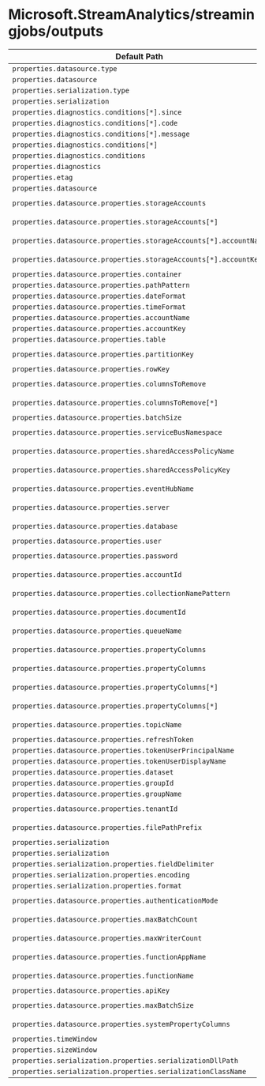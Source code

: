 # Microsoft.StreamAnalytics/streamingjobs/outputs

| Default Path | Alias |
|---|---|
| `properties.datasource.type` | `Microsoft.StreamAnalytics/streamingjobs/outputs/datasource.type` |
| `properties.datasource` | `Microsoft.StreamAnalytics/streamingjobs/outputs/datasource` |
| `properties.serialization.type` | `Microsoft.StreamAnalytics/streamingjobs/outputs/serialization.type` |
| `properties.serialization` | `Microsoft.StreamAnalytics/streamingjobs/outputs/serialization` |
| `properties.diagnostics.conditions[*].since` | `Microsoft.StreamAnalytics/streamingjobs/outputs/diagnostics.conditions[*].since` |
| `properties.diagnostics.conditions[*].code` | `Microsoft.StreamAnalytics/streamingjobs/outputs/diagnostics.conditions[*].code` |
| `properties.diagnostics.conditions[*].message` | `Microsoft.StreamAnalytics/streamingjobs/outputs/diagnostics.conditions[*].message` |
| `properties.diagnostics.conditions[*]` | `Microsoft.StreamAnalytics/streamingjobs/outputs/diagnostics.conditions[*]` |
| `properties.diagnostics.conditions` | `Microsoft.StreamAnalytics/streamingjobs/outputs/diagnostics.conditions` |
| `properties.diagnostics` | `Microsoft.StreamAnalytics/streamingjobs/outputs/diagnostics` |
| `properties.etag` | `Microsoft.StreamAnalytics/streamingjobs/outputs/etag` |
| `properties.datasource` | `Microsoft.StreamAnalytics/streamingjobs/outputs/datasource.Microsoft-Storage-Blob` |
| `properties.datasource.properties.storageAccounts` | `Microsoft.StreamAnalytics/streamingjobs/outputs/datasource.Microsoft-Storage-Blob.storageAccounts` |
| `properties.datasource.properties.storageAccounts[*]` | `Microsoft.StreamAnalytics/streamingjobs/outputs/datasource.Microsoft-Storage-Blob.storageAccounts[*]` |
| `properties.datasource.properties.storageAccounts[*].accountName` | `Microsoft.StreamAnalytics/streamingjobs/outputs/datasource.Microsoft-Storage-Blob.storageAccounts[*].accountName` |
| `properties.datasource.properties.storageAccounts[*].accountKey` | `Microsoft.StreamAnalytics/streamingjobs/outputs/datasource.Microsoft-Storage-Blob.storageAccounts[*].accountKey` |
| `properties.datasource.properties.container` | `Microsoft.StreamAnalytics/streamingjobs/outputs/datasource.Microsoft-Storage-Blob.container` |
| `properties.datasource.properties.pathPattern` | `Microsoft.StreamAnalytics/streamingjobs/outputs/datasource.Microsoft-Storage-Blob.pathPattern` |
| `properties.datasource.properties.dateFormat` | `Microsoft.StreamAnalytics/streamingjobs/outputs/datasource.Microsoft-Storage-Blob.dateFormat` |
| `properties.datasource.properties.timeFormat` | `Microsoft.StreamAnalytics/streamingjobs/outputs/datasource.Microsoft-Storage-Blob.timeFormat` |
| `properties.datasource.properties.accountName` | `Microsoft.StreamAnalytics/streamingjobs/outputs/datasource.Microsoft-Storage-Table.accountName` |
| `properties.datasource.properties.accountKey` | `Microsoft.StreamAnalytics/streamingjobs/outputs/datasource.Microsoft-Storage-Table.accountKey` |
| `properties.datasource.properties.table` | `Microsoft.StreamAnalytics/streamingjobs/outputs/datasource.Microsoft-Storage-Table.table` |
| `properties.datasource.properties.partitionKey` | `Microsoft.StreamAnalytics/streamingjobs/outputs/datasource.Microsoft-Storage-Table.partitionKey` |
| `properties.datasource.properties.rowKey` | `Microsoft.StreamAnalytics/streamingjobs/outputs/datasource.Microsoft-Storage-Table.rowKey` |
| `properties.datasource.properties.columnsToRemove` | `Microsoft.StreamAnalytics/streamingjobs/outputs/datasource.Microsoft-Storage-Table.columnsToRemove` |
| `properties.datasource.properties.columnsToRemove[*]` | `Microsoft.StreamAnalytics/streamingjobs/outputs/datasource.Microsoft-Storage-Table.columnsToRemove[*]` |
| `properties.datasource.properties.batchSize` | `Microsoft.StreamAnalytics/streamingjobs/outputs/datasource.Microsoft-Storage-Table.batchSize` |
| `properties.datasource.properties.serviceBusNamespace` | `Microsoft.StreamAnalytics/streamingjobs/outputs/datasource.Microsoft-ServiceBus-EventHub.serviceBusNamespace` |
| `properties.datasource.properties.sharedAccessPolicyName` | `Microsoft.StreamAnalytics/streamingjobs/outputs/datasource.Microsoft-ServiceBus-EventHub.sharedAccessPolicyName` |
| `properties.datasource.properties.sharedAccessPolicyKey` | `Microsoft.StreamAnalytics/streamingjobs/outputs/datasource.Microsoft-ServiceBus-EventHub.sharedAccessPolicyKey` |
| `properties.datasource.properties.eventHubName` | `Microsoft.StreamAnalytics/streamingjobs/outputs/datasource.Microsoft-ServiceBus-EventHub.eventHubName` |
| `properties.datasource.properties.server` | `Microsoft.StreamAnalytics/streamingjobs/outputs/datasource.Microsoft-Sql-Server-Database.server` |
| `properties.datasource.properties.database` | `Microsoft.StreamAnalytics/streamingjobs/outputs/datasource.Microsoft-Sql-Server-Database.database` |
| `properties.datasource.properties.user` | `Microsoft.StreamAnalytics/streamingjobs/outputs/datasource.Microsoft-Sql-Server-Database.user` |
| `properties.datasource.properties.password` | `Microsoft.StreamAnalytics/streamingjobs/outputs/datasource.Microsoft-Sql-Server-Database.password` |
| `properties.datasource.properties.accountId` | `Microsoft.StreamAnalytics/streamingjobs/outputs/datasource.Microsoft-Storage-DocumentDB.accountId` |
| `properties.datasource.properties.collectionNamePattern` | `Microsoft.StreamAnalytics/streamingjobs/outputs/datasource.Microsoft-Storage-DocumentDB.collectionNamePattern` |
| `properties.datasource.properties.documentId` | `Microsoft.StreamAnalytics/streamingjobs/outputs/datasource.Microsoft-Storage-DocumentDB.documentId` |
| `properties.datasource.properties.queueName` | `Microsoft.StreamAnalytics/streamingjobs/outputs/datasource.Microsoft-ServiceBus-Queue.queueName` |
| `properties.datasource.properties.propertyColumns` | `Microsoft.StreamAnalytics/streamingjobs/outputs/datasource.Microsoft-ServiceBus-Queue.propertyColumns` |
| `properties.datasource.properties.propertyColumns` | `Microsoft.StreamAnalytics/streamingjobs/outputs/datasource.Microsoft-ServiceBus-EventHub.propertyColumns` |
| `properties.datasource.properties.propertyColumns[*]` | `Microsoft.StreamAnalytics/streamingjobs/outputs/datasource.Microsoft-ServiceBus-Queue.propertyColumns[*]` |
| `properties.datasource.properties.propertyColumns[*]` | `Microsoft.StreamAnalytics/streamingjobs/outputs/datasource.Microsoft-ServiceBus-EventHub.propertyColumns[*]` |
| `properties.datasource.properties.topicName` | `Microsoft.StreamAnalytics/streamingjobs/outputs/datasource.Microsoft-ServiceBus-Topic.topicName` |
| `properties.datasource.properties.refreshToken` | `Microsoft.StreamAnalytics/streamingjobs/outputs/datasource.PowerBI.refreshToken` |
| `properties.datasource.properties.tokenUserPrincipalName` | `Microsoft.StreamAnalytics/streamingjobs/outputs/datasource.PowerBI.tokenUserPrincipalName` |
| `properties.datasource.properties.tokenUserDisplayName` | `Microsoft.StreamAnalytics/streamingjobs/outputs/datasource.PowerBI.tokenUserDisplayName` |
| `properties.datasource.properties.dataset` | `Microsoft.StreamAnalytics/streamingjobs/outputs/datasource.PowerBI.dataset` |
| `properties.datasource.properties.groupId` | `Microsoft.StreamAnalytics/streamingjobs/outputs/datasource.PowerBI.groupId` |
| `properties.datasource.properties.groupName` | `Microsoft.StreamAnalytics/streamingjobs/outputs/datasource.PowerBI.groupName` |
| `properties.datasource.properties.tenantId` | `Microsoft.StreamAnalytics/streamingjobs/outputs/datasource.Microsoft-DataLake-Accounts.tenantId` |
| `properties.datasource.properties.filePathPrefix` | `Microsoft.StreamAnalytics/streamingjobs/outputs/datasource.Microsoft-DataLake-Accounts.filePathPrefix` |
| `properties.serialization` | `Microsoft.StreamAnalytics/streamingjobs/outputs/serialization.Csv` |
| `properties.serialization` | `Microsoft.StreamAnalytics/streamingjobs/outputs/serialization.Parquet` |
| `properties.serialization.properties.fieldDelimiter` | `Microsoft.StreamAnalytics/streamingjobs/outputs/serialization.Csv.fieldDelimiter` |
| `properties.serialization.properties.encoding` | `Microsoft.StreamAnalytics/streamingjobs/outputs/serialization.Csv.encoding` |
| `properties.serialization.properties.format` | `Microsoft.StreamAnalytics/streamingjobs/outputs/serialization.Json.format` |
| `properties.datasource.properties.authenticationMode` | `Microsoft.StreamAnalytics/streamingjobs/outputs/datasource.Microsoft-Storage-Blob.authenticationMode` |
| `properties.datasource.properties.maxBatchCount` | `Microsoft.StreamAnalytics/streamingjobs/outputs/datasource.Microsoft-Sql-Server-Database.maxBatchCount` |
| `properties.datasource.properties.maxWriterCount` | `Microsoft.StreamAnalytics/streamingjobs/outputs/datasource.Microsoft-Sql-Server-Database.maxWriterCount` |
| `properties.datasource.properties.functionAppName` | `Microsoft.StreamAnalytics/streamingjobs/outputs/datasource.Microsoft-AzureFunction.functionAppName` |
| `properties.datasource.properties.functionName` | `Microsoft.StreamAnalytics/streamingjobs/outputs/datasource.Microsoft-AzureFunction.functionName` |
| `properties.datasource.properties.apiKey` | `Microsoft.StreamAnalytics/streamingjobs/outputs/datasource.Microsoft-AzureFunction.apiKey` |
| `properties.datasource.properties.maxBatchSize` | `Microsoft.StreamAnalytics/streamingjobs/outputs/datasource.Microsoft-AzureFunction.maxBatchSize` |
| `properties.datasource.properties.systemPropertyColumns` | `Microsoft.StreamAnalytics/streamingjobs/outputs/datasource.Microsoft-ServiceBus-Queue.systemPropertyColumns` |
| `properties.timeWindow` | `Microsoft.StreamAnalytics/streamingjobs/outputs/timeWindow` |
| `properties.sizeWindow` | `Microsoft.StreamAnalytics/streamingjobs/outputs/sizeWindow` |
| `properties.serialization.properties.serializationDllPath` | `Microsoft.StreamAnalytics/streamingjobs/outputs/serialization.CustomClr.serializationDllPath` |
| `properties.serialization.properties.serializationClassName` | `Microsoft.StreamAnalytics/streamingjobs/outputs/serialization.CustomClr.serializationClassName` |


